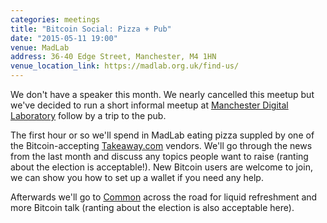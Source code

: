 ```yaml
---
categories: meetings
title: "Bitcoin Social: Pizza + Pub"
date: "2015-05-11 19:00"
venue: MadLab
address: 36-40 Edge Street, Manchester, M4 1HN
venue_location_link: https://madlab.org.uk/find-us/
---
```


We don't have a speaker this month. We nearly cancelled this meetup but we've decided to run a short informal meetup at [Manchester Digital Laboratory][madlab-event] follow by a trip to the pub.

The first hour or so we'll spend in MadLab eating pizza suppled by one of the Bitcoin-accepting [Takeaway.com][takeaway] vendors. We'll go through the news from the last month and discuss any topics people want to raise (ranting about the election is acceptable!). New Bitcoin users are welcome to join, we can show you how to set up a wallet if you need any help.

Afterwards we'll go to [Common][common] across the road for liquid refreshment and more Bitcoin talk (ranting about the election is also acceptable here).

[takeaway]: http://www.takeaway.com/
[madlab-event]: http://madlab.org.uk/events/bitcoin-manchester-may-2015/
[common]: http://www.aplacecalledcommon.co.uk/